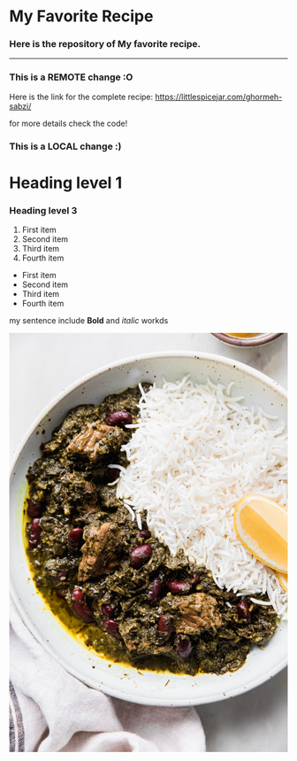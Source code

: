 # My Favorite Recipe

### Here is the repository of My favorite recipe.

---
### This is a REMOTE change :O

Here is the link for the complete recipe:
https://littlespicejar.com/ghormeh-sabzi/

for more details check the code!
### This is a LOCAL change :)

# Heading level 1	
### Heading level 3

<ol>
  <li>First item</li>
  <li>Second item</li>
  <li>Third item</li>
  <li>Fourth item</li>
</ol>


<ul>
  <li>First item</li>
  <li>Second item</li>
  <li>Third item</li>
  <li>Fourth item</li>
</ul>

my sentence include **Bold** and *italic* workds

![recipe](/recipe.jpg)